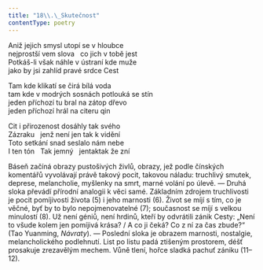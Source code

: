 ```yaml
---
title: "18\\.\_Skutečnost"
contentType: poetry
---
```


<section>

Aniž jejich smysl utopí se v hloubce  
nejprostší vem slova   co jich v tobě jest  
Potkáš-li však náhle v ústraní kde muže  
jako by jsi zahlíd pravé srdce Cest

</section>

<section>

Tam kde klikatí se čirá bílá voda  
tam kde v modrých sosnách potlouká se stín  
jeden příchozí tu bral na zátop dřevo  
jeden příchozí hrál na citeru qin

</section>

<section>

Cit i přirozenost dosáhly tak svého  
Zázraku   jenž není jen tak k vidění  
Toto setkání snad seslalo nám nebe  
I ten tón   Tak jemný   jentaktak že zní

</section>


<section>

Báseň začíná obrazy pustošivých živlů, obrazy, jež podle čínských komentářů vyvolávají právě takový pocit, takovou náladu: truchlivý smutek, deprese, melancholie, myšlenky na smrt, marné volání po úlevě. — Druhá sloka převádí přírodní analogii k věci samé. Základním zdrojem truchlivosti je pocit pomíjivosti života (5) i jeho marnosti (6). Život se míjí s tím, co je věčné, byť by to bylo nepojmenovatelné (7); současnost se míjí s velkou minulostí (8). Už není géniů, není hrdinů, kteří by odvrátili zánik Cesty: „Není to všude kolem jen pomíjivá krása? / A co ji čeká? Co z ní za čas zbude?“ (Tao Yuanming, _Návraty_). — Poslední sloka je obrazem marnosti, nostalgie, melancholického podlehnutí. List po listu padá ztišeným prostorem, déšť prosakuje zrezavělým mechem. Vůně tlení, hořce sladká pachuť zániku (11–12).

</section>
